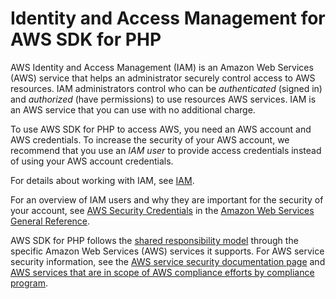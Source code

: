 # Identity and Access Management for AWS SDK for PHP<a name="security-iam"></a>

AWS Identity and Access Management \(IAM\) is an Amazon Web Services \(AWS\) service that helps an administrator securely control access to AWS resources\. IAM administrators control who can be *authenticated* \(signed in\) and *authorized* \(have permissions\) to use resources AWS services\. IAM is an AWS service that you can use with no additional charge\.

To use AWS SDK for PHP to access AWS, you need an AWS account and AWS credentials\. To increase the security of your AWS account, we recommend that you use an *IAM user* to provide access credentials instead of using your AWS account credentials\.

For details about working with IAM, see [IAM](https://docs.aws.amazon.com/IAM/latest/UserGuide/)\.

For an overview of IAM users and why they are important for the security of your account, see [AWS Security Credentials](https://docs.aws.amazon.com/general/latest/gr/aws-security-credentials.html) in the [Amazon Web Services General Reference](https://docs.aws.amazon.com/general/latest/gr/)\.

AWS SDK for PHP follows the [shared responsibility model](https://aws.amazon.com/compliance/shared-responsibility-model) through the specific Amazon Web Services \(AWS\) services it supports\. For AWS service security information, see the [AWS service security documentation page](https://aws.amazon.com/security/?id=docs_gateway#aws-security) and [AWS services that are in scope of AWS compliance efforts by compliance program](https://aws.amazon.com/compliance/services-in-scope/)\.